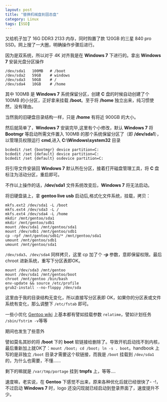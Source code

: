 ```yaml
---
layout: post
title: "替换机械盘到固态盘"
category: Linux
tags: [SSD]
---
```


又给机子加了 16G DDR3 2133 内存，同时购置了款 120GB 的三星 840 pro SSD。网上搜了一大圈，明确操作步骤后进行。

因为是双系统，所以对于 4K 对齐我是在 **Windows 7** 下进行的。拿出 **Windows 7** 安装光盘分区操作

    /dev/sda1   100MB   # /boot
    /dev/sda2   59GB    # windows
    /dev/sda3   50GB    # /
    /dev/sda4   10GB    # /home

其中 100MB 是 **Windows 7** 系统保留分区，创建 **C** 盘的时候自动创建了个 100MB 的小分区，正好拿来挂载 **/boot**。至于将 **/home** 独立出来，纯习惯使然，没有理由。

当然我的旧硬盘目录结构一样，只是 **/home** 有将近 900GB 的大小。

然后就简单了，**Windows 7** 安装完毕,这里有个小修改，默认 **Windows 7** 将 **Bootmgr** 等启动所需文件置入 100MB 的那个系统保留分区了（即 **/dev/sda1**），以管理员权限运行 **cmd**,进入 **C:\Windows\system32** 目录

<!-- more -->

    bcdedit /set {bootmgr} device partition=C:
    bcdedit /set {default} device partition=C:
    bcdedit /set {default} osdevice partition=C:

将引导文件安装回 **Windows 7** 默认所在分区，接着打开磁盘管理工具，将 **C** 盘标注为活动分区，重启即可。

不作以上操作的话，**/dev/sda1** 文件系统改变后，**Windows 7** 将无法启动。

将旧硬盘装上，拿 **gentoo live usb** 启动后,格式化文件系统，挂载，拷贝：

    mkfs.ext2 /dev/sda1 -L /boot
    mkfs.ext4 /dev/sda3 -L /
    mkfs.ext4 /dev/sda4 -L /home
    mkdir /mnt/gentoo/sda1
    mkdir /mnt/gentoo/sdb1
    mount /dev/sda1 /mnt/gentoo/sda1
    mount /dev/sdb1 /mnt/gentoo/sdb1
    cp -rpf /mnt/gentoo/sdb1/* /mnt/gentoo/sda1
    umount /mnt/gentoo/sdb1
    umount /mnt/gentoo/sda1

`/dev/sda3`、`/dev/sda4` 同样拷贝，这里 cp 加了个 **-p** 参数，意即保留权限。最后 chroot 进新系统，重写下分区表即OK。

    mount /dev/sda3 /mnt/gentoo
    mount /dev/sda1 /mnt/gentoo/boot
    chroot /mnt/gentoo /bin/bash
    env-update && source /etc/profile
    grub2-install --no-floppy /dev/sda

这里由于我的目录结构无变化，所以直接写分区表即 OK，如果你的分区表或文件系统有变化，那么调整下 `/etc/fstab` 即可。

一些小优化 [Gentoo wiki](http://wiki.gentoo.org/wiki/SSD) 上基本都有譬如挂载参数 `relatime`，譬如计划任务 `/sbin/fstrim -v`等等

期间也发生了些意外

譬如莫名其妙的将 **/boot** 下的 **boot**
软链接给删除了。导致开机启动找不到内核，最后重新加上就OK了：`mount /boot; cd /boot; ln -s . boot`。handbook 上写的是非独立 `/boot` 目录才需要这个软链接，而我是 `/boot` 挂载到 `/dev/sda1` 的，为什么也需要，不懂......

剩下的嘛就是 `/var/tmp/portage` 挂到 **tmpfs** 上，等等....

速度嘛，老实说，在 **Gentoo** 下感觉不出来，原来各种优化后就已经很快了- -!，不过启动 **Windows 7** 时，logo 还没闪现就已经启动到登录界面了，速度提升不少。
